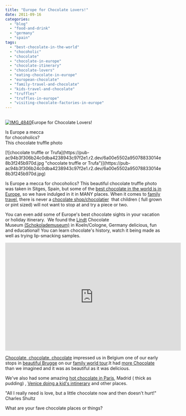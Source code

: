 ```yaml
---
title: "Europe for Chocolate Lovers!"
date: 2011-09-16
categories: 
  - "blog"
  - "food-and-drink"
  - "germany"
  - "spain"
tags: 
  - "best-chocolate-in-the-world"
  - "chocoholic"
  - "chocolate"
  - "chocolate-in-europe"
  - "chocolate-itinerary"
  - "chocolate-lovers"
  - "eating-chocolate-in-europe"
  - "european-chocolate"
  - "family-travel-and-chocolate"
  - "kids-travel-and-chocolate"
  - "truffles"
  - "truffles-in-europe"
  - "visiting-chocolate-factories-in-europe"
---
```


[  
](https://pub-ac94b3f306b24c0dba4238943c97f2e1.r2.dev/6a00e5502a950788330153914bd8d8970b-150x150-1.jpg)[![IMG_4840](https://pub-ac94b3f306b24c0dba4238943c97f2e1.r2.dev/6a00e5502a95078833014e8b3f4291970d.jpg "IMG_4840")](https://pub-ac94b3f306b24c0dba4238943c97f2e1.r2.dev/6a00e5502a95078833014e8b3f4291970d.jpg)Europe for Chocolate Lovers!

Is Europe a mecca  
for chocoholics?  
This chocolate truffle photo

<!--more--> [![chocolate truffle or Trufa](https://pub-ac94b3f306b24c0dba4238943c97f2e1.r2.dev/6a00e5502a95078833014e8b3f245b970d.jpg "chocolate truffle or Trufa")](https://pub-ac94b3f306b24c0dba4238943c97f2e1.r2.dev/6a00e5502a95078833014e8b3f245b970d.jpg)  
  
Is Europe a mecca for chocoholics? This beautiful chocolate truffle photo was taken in Sitges, Spain, but some of the [best chocolate in the world is in Europe](http://www.foodandwine.com/articles/the-worlds-best-chocolate "best chocolate in the world is in Europe"), so we have indulged in it in MANY places. When it comes to [family travel](http://soultravelers3new.local/2009/04/how-to-travel-the-world-as-a-digital-nomad-family.html "family travel"), there is never a [chocolate shop/chocolatier](http://soultravelers3new.local/2006/09/sun-arc-de-triu.html "chocolate shop chocolatier")  that children ( full grown or pint sized) will not want to stop at and try a piece or two.  
  
  
You can even add some of Europe's best chocolate sights in your vacation or holiday itinerary.  We found the [Lindt](http://www.lindt.com/2865/2866.asp) Chocolate Museum [(Schokolademuseum)](http://www.schokoladenmuseum.de/index_e.html "Schokolademuseum/chocolate museum website") in Koeln/Cologne, Germany delicious, fun and educational! You can learn chocolate's history, watch it being made as well as trying lip-smacking samples.  
  

<iframe src="http://www.youtube.com/embed/yihxmH3ZJno?rel=0" frameborder="0" height="345" width="560"></iframe>

  
  
[Chocolate, chocolate, chocolate](http://soultravelers3new.local/2006/09/chocolate-choco.html "chocolate chocolate chocolate belgium") impressed us in Belgium one of our early stops in [beautiful Brugge](http://soultravelers3new.local/2006/09/brugge-a-living.html "beautiful brugge") on our [family world tour](http://soultravelers3new.local/2010/09/8-reasons-for-a-family-world-trip-international-vacations-holidays-abroad-longterm-travel-rtw.html "family world tour").It had [more Chocolate](http://soultravelers3new.local/2006/09/more-chocolate.html "more chocolate") than we imagined and it was as beautiful as it was delicious.  
  
We've also had some amazing [hot chocolate in Paris](http://soultravelers3new.local/2006/09/notre-dame-left.html "hot chocolate paris"), Madrid ( thick as pudding) , [Venice doing a kid's intinerary](http://soultravelers3new.local/2007/05/kids-lit-itiner.html "venice doing a kid's itinerary") and other places.  
  
"All I really need is love, but a little chocolate now and then doesn't hurt!" Charles Shultz  
  
What are your fave chocolate places or things?
